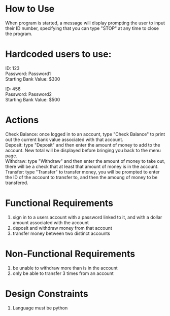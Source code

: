 # How to Use
When program is started, a message will display prompting the user to input their ID number, specifying that you can type "STOP" at any time to close the program.

# Hardcoded users to use:
ID: 123  
Password: Password1  
Starting Bank Value: $300  

ID: 456  
Password: Password2  
Starting Bank Value: $500  

# Actions

Check Balance: once logged in to an account, type "Check Balance" to print out the current bank value associated with that account.  
Deposit: type "Deposit" and then enter the amount of money to add to the account. New total will be displayed before bringing you back to the menu page.  
Withdraw: type "Withdraw" and then enter the amount of money to take out, there will be a check that at least that amount of money is in the account.  
Transfer: type "Transfer" to transfer money, you will be prompted to enter the ID of the account to transfer to, and then the amoung of money to be transfered.  

# Functional Requirements
1. sign in to a users account with a password linked to it, and with a dollar amount associated with the account    
2. deposit and withdraw money from that account  
3. transfer money between two distinct accounts

# Non-Functional Requirements
1. be unable to withdraw more than is in the account
2. only be able to transfer 3 times from an account

# Design Constraints
1. Language must be python
